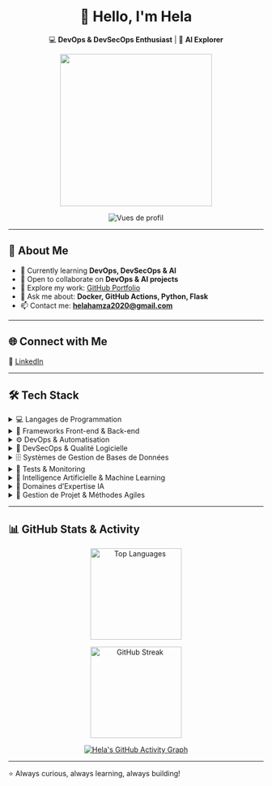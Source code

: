 <div align="center">

# 👋 Hello, I'm Hela  

💻 **DevOps & DevSecOps Enthusiast** | 🤖 **AI Explorer**

<img src="https://media.giphy.com/media/QTfX9Ejfra3ZmNxh6B/giphy.gif" width="300"/>
<div align="center">

![Vues de profil
](https://komarev.com/ghpvc/?username=hela-hamza&label=Profile%20views&color=0e75b6&style=flat)

</div>


</div>

---

## 🚀 About Me
- 🌱 Currently learning **DevOps, DevSecOps & AI**  
- 🤝 Open to collaborate on **DevOps & AI projects**  
- 📂 Explore my work: [GitHub Portfolio](https://halahamza.netlify.app/)  
- 💬 Ask me about: **Docker, GitHub Actions, Python, Flask**  
- 📫 Contact me: **helahamza2020@gmail.com**  

---

## 🌐 Connect with Me
🔗 [LinkedIn](https://www.linkedin.com/in/hela-hamza-422b40259)

---


## 🛠️ Tech Stack  

<details>
  <summary>💻 Langages de Programmation</summary>
  <p align="left">
    <img src="https://img.shields.io/badge/Python-3776AB?style=for-the-badge&logo=python&logoColor=white"/>
    <img src="https://img.shields.io/badge/JavaScript-F7DF1E?style=for-the-badge&logo=javascript&logoColor=black"/>
    <img src="https://img.shields.io/badge/TypeScript-3178C6?style=for-the-badge&logo=typescript&logoColor=white"/>
    <img src="https://img.shields.io/badge/Node.js-339933?style=for-the-badge&logo=node.js&logoColor=white"/>
  </p>
</details>

<details>
  <summary>🧩 Frameworks Front-end & Back-end</summary>
  <p align="left">
    <img src="https://img.shields.io/badge/Express.js-000000?style=for-the-badge&logo=express&logoColor=white"/>
    <img src="https://img.shields.io/badge/Flask-000000?style=for-the-badge&logo=flask&logoColor=white"/>
    <img src="https://img.shields.io/badge/FastAPI-009688?style=for-the-badge&logo=fastapi&logoColor=white"/>
    <img src="https://img.shields.io/badge/React-20232A?style=for-the-badge&logo=react&logoColor=61DAFB"/>
    <img src="https://img.shields.io/badge/Bootstrap-7952B3?style=for-the-badge&logo=bootstrap&logoColor=white"/>
  </p>
</details>

<details>
  <summary>⚙️ DevOps & Automatisation</summary>
  <p align="left">
    <img src="https://img.shields.io/badge/Docker-2496ED?style=for-the-badge&logo=docker&logoColor=white"/>
    <img src="https://img.shields.io/badge/GitHub%20Actions-2088FF?style=for-the-badge&logo=github-actions&logoColor=white"/>
    <img src="https://img.shields.io/badge/Ansible-EE0000?style=for-the-badge&logo=ansible&logoColor=white"/>
    <img src="https://img.shields.io/badge/Git-F05032?style=for-the-badge&logo=git&logoColor=white"/>
  </p>
</details>

<details>
  <summary>🔐 DevSecOps & Qualité Logicielle</summary>
  <p align="left">
    <img src="https://img.shields.io/badge/Trivy-190D25?style=for-the-badge&logo=aqua&logoColor=white"/>
    <img src="https://img.shields.io/badge/Snyk-4C4A73?style=for-the-badge&logo=snyk&logoColor=white"/>
    <img src="https://img.shields.io/badge/SonarQube-4E9BCD?style=for-the-badge&logo=sonarqube&logoColor=white"/>
  </p>
</details>

<details>
  <summary>🗄️ Systèmes de Gestion de Bases de Données</summary>
  <p align="left">
    <img src="https://img.shields.io/badge/MySQL-005C84?style=for-the-badge&logo=mysql&logoColor=white"/>
    <img src="https://img.shields.io/badge/MongoDB-4EA94B?style=for-the-badge&logo=mongodb&logoColor=white"/>
  </p>
</details>

<details>
  <summary>🧪 Tests & Monitoring</summary>
  <p align="left">
    <img src="https://img.shields.io/badge/Jest-C21325?style=for-the-badge&logo=jest&logoColor=white"/>
    <img src="https://img.shields.io/badge/SuperTest-323330?style=for-the-badge&logo=javascript&logoColor=white"/>
    <img src="https://img.shields.io/badge/Pytest-0A9EDC?style=for-the-badge&logo=pytest&logoColor=white"/>
    <img src="https://img.shields.io/badge/JUnit5-25A162?style=for-the-badge&logo=java&logoColor=white"/>
    <img src="https://img.shields.io/badge/Postman-FF6C37?style=for-the-badge&logo=postman&logoColor=white"/>
    <img src="https://img.shields.io/badge/Prometheus-E6522C?style=for-the-badge&logo=prometheus&logoColor=white"/>
    <img src="https://img.shields.io/badge/Grafana-F46800?style=for-the-badge&logo=grafana&logoColor=white"/>
  </p>
</details>

<details>
  <summary>🤖 Intelligence Artificielle & Machine Learning</summary>
  <p align="left">
    <img src="https://img.shields.io/badge/TensorFlow-FF6F00?style=for-the-badge&logo=tensorflow&logoColor=white"/>
    <img src="https://img.shields.io/badge/PyTorch-EE4C2C?style=for-the-badge&logo=pytorch&logoColor=white"/>
    <img src="https://img.shields.io/badge/Scikit--learn-F7931E?style=for-the-badge&logo=scikit-learn&logoColor=white"/>
  </p>
</details>

<details>
  <summary>🧠 Domaines d’Expertise IA</summary>
  <p align="left">
    <img src="https://img.shields.io/badge/Deep%20Learning-000000?style=for-the-badge&logo=tensorflow&logoColor=white"/>
    <img src="https://img.shields.io/badge/Computer%20Vision-0A66C2?style=for-the-badge&logo=opencv&logoColor=white"/>
    <img src="https://img.shields.io/badge/Prompt%20Engineering-FF6F00?style=for-the-badge&logo=openai&logoColor=white"/>
    <img src="https://img.shields.io/badge/IA%20Générative-412991?style=for-the-badge&logo=ai&logoColor=white"/>
  </p>
</details>

<details>
  <summary>📅 Gestion de Projet & Méthodes Agiles</summary>
  <p align="left">
    <img src="https://img.shields.io/badge/Scrum-009FDA?style=for-the-badge&logo=scrumalliance&logoColor=white"/>
    <img src="https://img.shields.io/badge/Jira-0052CC?style=for-the-badge&logo=jira&logoColor=white"/>
  </p>
</details>

---

## 📊 GitHub Stats & Activity  

<div align="center">

  <!-- Stats et Langages -->
<!--
<img src="https://github-readme-stats.vercel.app/api?username=helahamza&show_icons=true&theme=tokyonight&hide_border=true&count_private=true" 
     alt="GitHub Stats" height="180"/>
-->

  <img src="https://github-readme-stats.vercel.app/api/top-langs/?username=helahamza&layout=compact&theme=tokyonight&hide_border=true" 
       alt="Top Languages" height="180"/>

  <!-- Streak -->
  <img src="https://github-readme-streak-stats.herokuapp.com/?user=helahamza&theme=tokyonight&hide_border=true" 
       alt="GitHub Streak" height="180"/>

  <!-- Activity Graph -->
  <a href="https://github.com/HelaHamza/HelaHamza">
    <img src="https://github-readme-activity-graph.vercel.app/graph?username=helahamza&theme=tokyo-night&hide_border=true&bg_color=1a1b27&line=70a5fd&point=70a5fd&area=true" 
         alt="Hela's GitHub Activity Graph"/>
  </a>

</div>


---

⭐ Always curious, always learning, always building!
